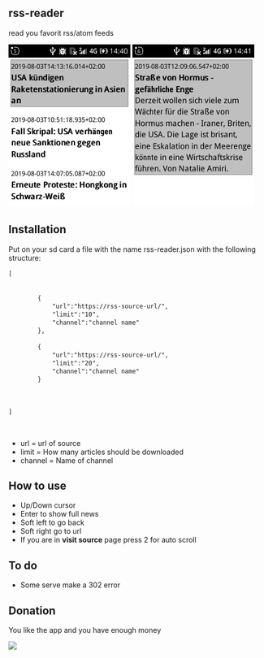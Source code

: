 ## rss-reader

read you favorit rss/atom feeds

![image-1](/images/image-1.png)
![image-2](/images/image-2.png)

## Installation

Put on your sd card a file with the name rss-reader.json with the following structure:


```
[
	
		
		{
			"url":"https://rss-source-url/",
			"limit":"10",
			"channel":"channel name"
		},

		{
			"url":"https://rss-source-url/",
			"limit":"20",
			"channel":"channel name"
		}

	
	
]



```
+ url = url of source
+ limit = How many articles should be downloaded
+ channel = Name of channel


## How to use

+ Up/Down cursor
+ Enter to show full news
+ Soft left to go back 
+ Soft right go to url
+ If you are in **visit source** page press 2 for auto scroll

## To do

+ Some serve make a 302 error

## Donation

You like the app and you have enough money

[![](https://www.paypalobjects.com/en_US/i/btn/btn_donateCC_LG.gif)](https://www.paypal.com/cgi-bin/webscr?cmd=_s-xclick&hosted_button_id=Q8QLA8CNMWAWG)


